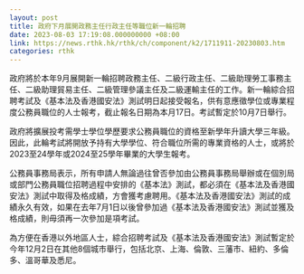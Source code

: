 ```yaml
---
layout: post
title: 政府下月展開政務主任行政主任等職位新一輪招聘
date: 2023-08-03 17:19:08.000000000 +08:00
link: https://news.rthk.hk/rthk/ch/component/k2/1711911-20230803.htm
categories: rthk
---
```


政府將於本年9月展開新一輪招聘政務主任、二級行政主任、二級助理勞工事務主任、二級助理貿易主任、二級管理參議主任及二級運輸主任的工作。新一輪綜合招聘考試及《基本法及香港國安法》測試明日起接受報名，供有意應徵學位或專業程度公務員職位的人士報考，截止報名日期為本月17日。考試暫定於10月7日舉行。
 
政府將擴展投考需學士學位學歷要求公務員職位的資格至新學年升讀大學三年級。因此，此輪考試將開放予持有大學學位、符合職位所需的專業資格的人士，或將於2023至24學年或2024至25學年畢業的大學生報考。
 
公務員事務局表示，所有申請人無論過往曾否參加由公務員事務局舉辦或在個別局或部門公務員職位招聘過程中安排的《基本法》測試，都必須在《基本法及香港國安法》測試中取得及格成績，方會獲考慮聘用。《基本法及香港國安法》測試的成績永久有效，如果在去年7月1日以後曾參加過《基本法及香港國安法》測試並獲及格成績，則毋須再一次參加是項考試。
 
為方便在香港以外地區人士，綜合招聘考試及《基本法及香港國安法》測試暫定於今年12月2日在其他8個城市舉行，包括北京、上海、倫敦、三藩市、紐約、多倫多、溫哥華及悉尼。
